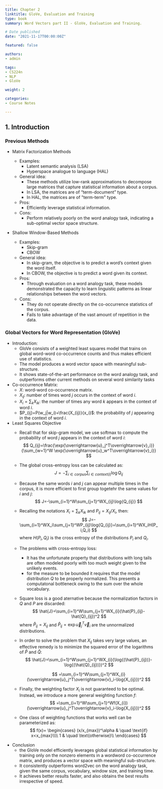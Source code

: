 ```yaml
---
title: Chapter 2
linktitle: GloVe, Evaluation and Training
type: book
summary: Word Vectors part II - GloVe, Evaluation and Training.

# Date published
date: "2021-11-17T00:00:00Z"

featured: false

authors:
- admin

tags:
- CS224n
- NLP
- GloVe

weight: 2

categories:
- Course Notes

---
```

## 1. Introduction

### Previous Methods

* Matrix Factorization Methods
  * Examples:
    * Latent semantic analysis (LSA)
    * Hyperspace analogue to language (HAL)
  * General idea:
    * These methods utilize low-rank approximations to decompose large matrices that capture statistical information about a corpus.
    * In LSA, the matrices are of “term-document” type.
    * In HAL, the matrices are of "term-term" type.
  * Pros:
    * Efficiently leverage statistical information.
  * Cons:
    * Perform relatively poorly on the word analogy task, indicating a sub-optimal vector space structure.

* Shallow Window-Based Methods
  * Examples:
    * Skip-gram
    * CBOW
  * General idea:
    * In skip-gram, the objective is to predict a word’s context given the word itself.
    * In CBOW, the objective is to predict a word given its context. 
  * Pros:
    * Through evaluation on a word analogy task, these models demonstrated the capacity to learn linguistic patterns as linear relationships between the word vectors.
  * Cons:
    * They do not operate directly on the co-occurrence statistics of the corpus.
    * Fails to take advantage of the vast amount of repetition in the data.

### Global Vectors for Word Representation (GloVe)

* Introduction:
  * GloVe consists of a weighted least squares model that trains on global word-word co-occurrence counts and thus makes efficient use of statistics. 
  * The model produces a word vector space with meaningful sub-structure. 
  * It shows state-of-the-art performance on the word analogy task, and outperforms other current methods on several word similarity tasks
* Co-occurrence Matrix:
  * $X$: word-word co-occurrence matrix.
  * $X_{ij}$: number of times word $j$ occurs in the context of word $i$.
  * $X_i=\sum_{k} X_{ik}$: the number of times any word $k$ appears in the context of word $i$.
  * $P_{ij}=P(w_j|w_i)=\frac{X_{ij}}{x_i}$: the probability of $j$ appearing in the context of word $i$.
* Least Squares Objective
  * Recall that for skip-gram model, we use softmax to compute the probability of word $j$ appears in the context of word $i$:
    $$
        Q_{ij}=\frac{\exp{\overrightarrow{u}_j^T\overrightarrow{v}_i}}{\sum_{w=1}^W \exp{\overrightarrow{u}_w^T\overrightarrow{v}_i}}
    $$
  * The global cross-entropy loss can be calculated as:
    $$
        J=-\sum_{i\in corpus}\sum_{i\in context(i)}\log{Q_{ij}}
    $$
  * Because the same words $i$ and $j$ can appear multiple times in the corpus, it is more efficient to first group togetehr the same values for $i$ and $j$:
    $$
        J=-\sum_{i=1}^W\sum_{j=1}^WX_{ij}\log{Q_{ij}}
    $$
  * Recalling the notations $X_i=\sum_{k}X_{ik}$ and $P_{ij}=X_{ij}/X_i$, then:
    $$
        J=-\sum_{i=1}^WX_i\sum_{j=1}^WP_{ij}\log{Q_{ij}}=\sum_{i=1}^WX_iH(P_i,Q_i)
    $$
    where $H(P_i,Q_i)$ is the cross entropy of the distributions $P_i$ and $Q_i$.
  * The problems with cross-entropy loss:
    * It has the unfortunate property that distributions with long tails are often modeled poorly with too much weight given to the unlikely events. 
    * for the measure to be bounded it requires that the model distribution $Q$ to be properly normalized. This presents a computatonal bottleneck owing to the sum over the whole vocabulary.
  * Square loss is a good aternative because the normalization factors in $Q$ and $P$ are discarded:
    $$
        \hat{J}=\sum_{i=1}^W\sum_{j=1}^WX_{i}(\hat{P}_{ij}-\hat{Q}_{ij})^2
    $$
    where $\hat{P}_{ij}=X_{ij}$ and $\hat{P}_{ij}=\exp{\overrightarrow{u}_j^T\overrightarrow{v}_i}$ are the unnormalized distributions.
  * In order to solve the problem that $X_{ij}$ takes very large values, an effective remedy is to minimize the squared error of the logarithms of $\hat{P}$ and $\hat{Q}$:
    $$
        \hat{J}=\sum_{i=1}^W\sum_{j=1}^WX_{i}(\log{(\hat{P}_{ij})}-\log{(\hat{Q}_{ij})})^2
    $$

    $$
        =\sum_{i=1}^W\sum_{j=1}^WX_{i}(\overrightarrow{u}_j^T\overrightarrow{v}_i-\log{X_{ij}})^2
    $$
  * Finally, the weighting factor $X_i$ is not guaranteed to be optimal. Instead, we introduce a more general weighting function $f$:
    $$
        =\sum_{i=1}^W\sum_{j=1}^Wf(X_{i})(\overrightarrow{u}_j^T\overrightarrow{v}_i-\log{X_{ij}})^2
    $$
  *  One class of weighting functions that works well can be parameterized as:
    $$
        f(x)=
        \begin{cases}
        (x/x_{max})^\alpha & \quad \text{if} x<x_{max}\\\\
        1 & \quad \text{otherwise}\\
        \end{cases}
    $$
* Conclusion
  * the GloVe model efficiently leverages global statistical information by training only on the nonzero elements in a wordword co-occurrence matrix, and produces a vector space with meaningful sub-structure. 
  * It consistently outperforms word2vec on the word analogy task, given the same corpus, vocabulary, window size, and training time. 
  * It achieves better results faster, and also obtains the best results irrespective of speed.
